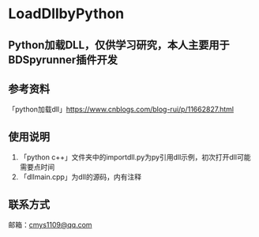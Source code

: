 # LoadDllbyPython

Python加载DLL，仅供学习研究，本人主要用于BDSpyrunner插件开发
----

## 参考资料
「python加载dll」https://www.cnblogs.com/blog-rui/p/11662827.html

## 使用说明
1. 「python c++」文件夹中的importdll.py为py引用dll示例，初次打开dll可能需要点时间
2. 「dllmain.cpp」为dll的源码，内有注释

## 联系方式
邮箱：cmys1109@qq.com
